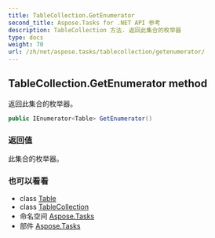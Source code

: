 ```yaml
---
title: TableCollection.GetEnumerator
second_title: Aspose.Tasks for .NET API 参考
description: TableCollection 方法. 返回此集合的枚举器
type: docs
weight: 70
url: /zh/net/aspose.tasks/tablecollection/getenumerator/
---
```

## TableCollection.GetEnumerator method

返回此集合的枚举器。

```csharp
public IEnumerator<Table> GetEnumerator()
```

### 返回值

此集合的枚举器。

### 也可以看看

* class [Table](../../table/)
* class [TableCollection](../)
* 命名空间 [Aspose.Tasks](../../tablecollection/)
* 部件 [Aspose.Tasks](../../../)


